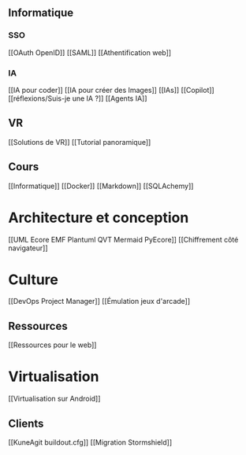 ## Informatique
### SSO
[[OAuth OpenID]]
[[SAML]]
[[Athentification web]]

### IA
[[IA pour coder]]
[[IA pour créer des Images]]
[[IAs]]
[[Copilot]]
[[réflexions/Suis-je une IA ?]]
[[Agents IA]]

## VR
[[Solutions de VR]]
[[Tutorial panoramique]]

## Cours
[[Informatique]]
[[Docker]]
[[Markdown]]
[[SQLAchemy]]

# Architecture et conception
[[UML Ecore EMF Plantuml QVT Mermaid PyEcore]]
[[Chiffrement côté navigateur]]

# Culture
[[DevOps Project Manager]]
[[Émulation jeux d'arcade]]

## Ressources
[[Ressources pour le web]]

# Virtualisation
[[Virtualisation sur Android]]

## Clients
[[KuneAgit buildout.cfg]]
[[Migration Stormshield]]

